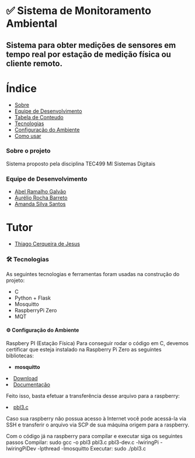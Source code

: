 # ✅ Sistema de Monitoramento Ambiental
## Sistema para obter medições de sensores em tempo real por estação de medição física ou cliente remoto.



Índice
=================
<!--ts-->
   * [Sobre](#Sobre)
   * [Equipe de Desenvolvimento](#equipe-de-desenvolvimento)
   * [Tabela de Conteudo](#tabela-de-conteudo)
   * [Tecnologias](#tecnologias)
   * [Configuração do Ambiente](#instalacao)
   * [Como usar](#como-usar)
<!--te-->
### Sobre o projeto
Sistema proposto pela disciplina TEC499 MI Sistemas Digitais 

### Equipe de Desenvolvimento
<div id="equipe">    
    <ul>
		<li><a href="https://github.com/argalvao"> Abel Ramalho Galvão</li>
		<li><a href="https://github.com/aureliobarreto"> Aurélio Rocha Barreto </a></li>
        <li><a href="https://github.com/amandassa"> Amanda Silva Santos </a> </li>
	</ul>
    <h1>Tutor</h1>
    <ul>
        <li><a href="https://github.com/thiagocj">Thiago Cerqueira de Jesus</a></li>
    </ul>
</div>

### 🛠 Tecnologias

As seguintes tecnologias e ferramentas foram usadas na construção do projeto:

- C
- Python + Flask
- Mosquitto
- RaspberryPi Zero
- MQT

#### ⚙️ Configuração do Ambiente
Raspbery PI (Estação Física)
Para conseguir rodar o código em C, devemos certificar que esteja instalado na Raspberry Pi Zero as seguintes bibliotecas:
- <b>mosquitto</b>
<li><a href="https://mosquitto.org/download/">Download</a></li>
<li><a href="https://mosquitto.org/api/files/mosquitto-h.html">Documentação</a></li>

<p>Feito isso, basta efetuar a transferência desse arquivo para a raspberry:</p>
<li><a href="https://github.com/aureliobarreto/sistema-de-monitoramento-ambiental/blob/main/pbl3.c">pbl3.c</a></li>
<p>Caso sua raspberry não possua acesso à Internet você pode acessá-la via SSH e transferir o arquivo via SCP de sua máquina origem para a raspberry.</p>

<p>Com o código já na raspberry para compilar e executar siga os seguintes passos
Compilar: sudo gcc -o pbl3 pbl3.c pbl3-dev.c -lwiringPi -lwiringPiDev -lpthread -lmosquitto
Executar: sudo ./pbl3.c </p>
